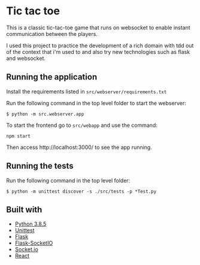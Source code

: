 # Tic tac toe

This is a classic tic-tac-toe game that runs on websocket to enable instant communication between the players.

I used this project to practice the development of a rich domain with tdd out of the context that i'm used to and also try new technologies such as flask and websocket.

## Running the application

Install the requirements listed in `src/webserver/requirements.txt`

Run the following command in the top level folder to start the webserver:

```
$ python -m src.webserver.app
```

To start the frontend go to `src/webapp` and use the command:

```
npm start
```

Then access http://localhost:3000/ to see the app running.

## Running the tests

Run the following command in the top level folder:

```
$ python -m unittest discover -s ./src/tests -p *Test.py
```

## Built with

- [Python 3.8.5](https://www.python.org/downloads/release/python-385/)
- [Unittest](https://docs.python.org/3/library/unittest.html)
- [Flask](https://flask.palletsprojects.com/en/1.1.x/)
- [Flask-SocketIO](https://flask-socketio.readthedocs.io/en/latest/)
- [Socket.io](https://socket.io/)
- [React](https://reactjs.org/)
